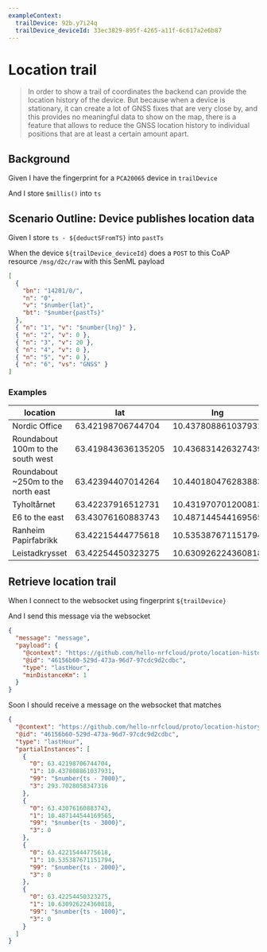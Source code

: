 ```yaml
---
exampleContext:
  trailDevice: 92b.y7i24q
  trailDevice_deviceId: 33ec3829-895f-4265-a11f-6c617a2e6b87
---
```


# Location trail

> In order to show a trail of coordinates the backend can provide the location
> history of the device. But because when a device is stationary, it can create
> a lot of GNSS fixes that are very close by, and this provides no meaningful
> data to show on the map, there is a feature that allows to reduce the GNSS
> location history to individual positions that are at least a certain amount
> apart.

## Background

Given I have the fingerprint for a `PCA20065` device in `trailDevice`

And I store `$millis()` into `ts`

## Scenario Outline: Device publishes location data

Given I store `ts - ${deductSFromTS}` into `pastTs`

When the device `${trailDevice_deviceId}` does a `POST` to this CoAP resource
`/msg/d2c/raw` with this SenML payload

```json
[
  {
    "bn": "14201/0/",
    "n": "0",
    "v": "$number{lat}",
    "bt": "$number{pastTs}"
  },
  { "n": "1", "v": "$number{lng}" },
  { "n": "2", "v": 0 },
  { "n": "3", "v": 20 },
  { "n": "4", "v": 0 },
  { "n": "5", "v": 0 },
  { "n": "6", "vs": "GNSS" }
]
```

### Examples

| location                           | lat                | lng                | deductSFromTS |
| ---------------------------------- | ------------------ | ------------------ | ------------- |
| Nordic Office                      | 63.42198706744704  | 10.437808861037931 | 7000          |
| Roundabout 100m to the south west  | 63.419843636135205 | 10.436831426327439 | 6000          |
| Roundabout ~250m to the north east | 63.42394407014264  | 10.440180476283883 | 5000          |
| Tyholtårnet                        | 63.42237916512731  | 10.431970701200813 | 4000          |
| E6 to the east                     | 63.43076160883743  | 10.487144544169565 | 3000          |
| Ranheim Papirfabrikk               | 63.42215444775618  | 10.535387671151794 | 2000          |
| Leistadkrysset                     | 63.42254450323275  | 10.630926224360818 | 1000          |

## Retrieve location trail

When I connect to the websocket using fingerprint `${trailDevice}`

And I send this message via the websocket

```json
{
  "message": "message",
  "payload": {
    "@context": "https://github.com/hello-nrfcloud/proto/location-history-request",
    "@id": "46156b60-529d-473a-96d7-97cdc9d2cdbc",
    "type": "lastHour",
    "minDistanceKm": 1
  }
}
```

Soon I should receive a message on the websocket that matches

```json
{
  "@context": "https://github.com/hello-nrfcloud/proto/location-history",
  "@id": "46156b60-529d-473a-96d7-97cdc9d2cdbc",
  "type": "lastHour",
  "partialInstances": [
    {
      "0": 63.42198706744704,
      "1": 10.437808861037931,
      "99": "$number{ts - 7000}",
      "3": 293.7028058347316
    },
    {
      "0": 63.43076160883743,
      "1": 10.487144544169565,
      "99": "$number{ts - 3000}",
      "3": 0
    },
    {
      "0": 63.42215444775618,
      "1": 10.535387671151794,
      "99": "$number{ts - 2000}",
      "3": 0
    },
    {
      "0": 63.42254450323275,
      "1": 10.630926224360818,
      "99": "$number{ts - 1000}",
      "3": 0
    }
  ]
}
```
